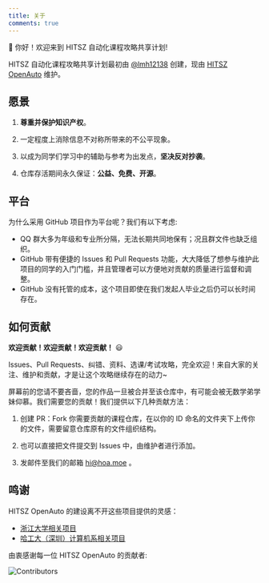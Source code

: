 ```yaml
---
title: 关于
comments: true
---
```


👋 你好！欢迎来到 HITSZ 自动化课程攻略共享计划!

<!--more-->

HITSZ 自动化课程攻略共享计划最初由 [@lmh12138](https://github.com/lmh12138) 创建，现由 [HITSZ OpenAuto](https://github.com/HITSZ-OpenAuto) 维护。

## 愿景

1. **尊重并保护知识产权**。

2. 一定程度上消除信息不对称所带来的不公平现象。

3. 以成为同学们学习中的辅助与参考为出发点，**坚决反对抄袭**。

4. 仓库存活期间永久保证：**公益、免费、开源**。

## 平台

为什么采用 GitHub 项目作为平台呢？我们有以下考虑:

- QQ 群大多为年级和专业所分隔，无法长期共同地保有；况且群文件也缺乏组织。
- GitHub 带有便捷的 Issues 和 Pull Requests 功能，大大降低了想参与维护此项目的同学的入门门槛，并且管理者可以方便地对贡献的质量进行监督和调整。
- GitHub 没有托管的成本，这个项目即使在我们发起人毕业之后仍可以长时间存在。

## 如何贡献

**欢迎贡献！欢迎贡献！欢迎贡献！** 😃

Issues、Pull Requests、纠错、资料、选课/考试攻略，完全欢迎！来自大家的关注、维护和贡献，才是让这个攻略继续存在的动力~

屏幕前的您请不要吝啬，您的作品一旦被合并至该仓库中，有可能会被无数学弟学妹仰慕。我们需要您的贡献！我们提供以下几种贡献方法：

1. 创建 PR：Fork 你需要贡献的课程仓库，在以你的 ID 命名的文件夹下上传你的文件，需要留意仓库原有的文件组织结构。

2. 也可以直接把文件提交到 Issues 中，由维护者进行添加。

3. 发邮件至我们的邮箱 [hi@hoa.moe](mailto:hi@hoa.moe) 。

## 鸣谢

HITSZ OpenAuto 的建设离不开这些项目提供的灵感：

- [浙江大学相关项目](https://github.com/QSCTech/zju-icicles)
- [哈工大（深圳）计算机系相关项目](https://github.com/hewei2001/HITSZ-OpenCS)

由衷感谢每一位 HITSZ OpenAuto 的贡献者:

![Contributors](https://contrib.nn.ci/api?repo=kowyo/HITSZ-OpenAuto&repo=HITSZ-OpenAuto/EE1011A&repo=HITSZ-OpenAuto/EE1011B&repo=HITSZ-OpenAuto/MECH2010&repo=HITSZ-OpenAuto/COMP2014&repo=HITSZ-OpenAuto/PHYS1002A&repo=HITSZ-OpenAuto/AUTO3001A&repo=HITSZ-OpenAuto/AUTO2003B&repo=HITSZ-OpenAuto/EE1012B&repo=HITSZ-OpenAuto/AUTO2005&repo=HITSZ-OpenAuto/EE1007&repo=HITSZ-OpenAuto/AUTO3016&repo=HITSZ-OpenAuto/AUTO3002A&repo=HITSZ-OpenAuto/GEIP1011&repo=HITSZ-OpenAuto/AUTO3004&repo=HITSZ-OpenAuto/EE3005&repo=HITSZ-OpenAuto/AUTO3003&repo=HITSZ-OpenAuto/MATH1005&repo=HITSZ-OpenAuto/HITSZ-Auto-Wiki&repo=HITSZ-OpenAuto/AUTO3001B&repo=HITSZ-OpenAuto/AUTO1001&repo=HITSZ-OpenAuto/AUTO3006&repo=HITSZ-OpenAuto/GEIP1016&repo=HITSZ-OpenAuto/MOOC&repo=HITSZ-OpenAuto/AUTO3007&repo=HITSZ-OpenAuto/COMP2021&repo=HITSZ-OpenAuto/ECON2005F&repo=HITSZ-OpenAuto/CHEM1012&repo=HITSZ-OpenAuto/MATH1004&repo=HITSZ-OpenAuto/PHYS1002B&repo=HITSZ-OpenAuto/GEIP1018&repo=HITSZ-OpenAuto/EMEC1002&repo=HITSZ-OpenAuto/EE1010&repo=HITSZ-OpenAuto/EE1009&repo=HITSZ-OpenAuto/EE1008&repo=HITSZ-OpenAuto/COMP2050&repo=HITSZ-OpenAuto/MATH1015A&repo=HITSZ-OpenAuto/MATH1002&repo=HITSZ-OpenAuto/LANG1006&repo=HITSZ-OpenAuto/PHYS1001A&repo=HITSZ-OpenAuto/MATH1015B&repo=HITSZ-OpenAuto/EE1012A&repo=HITSZ-OpenAuto/AUTO2006&repo=HITSZ-OpenAuto/AUTO3002B&repo=HITSZ-OpenAuto/AUTO3005&repo=HITSZ-OpenAuto/MATH3010&repo=HITSZ-OpenAuto/EE1013&repo=YinMo19/_HIT_C_course_EXPR_Amount_System)
